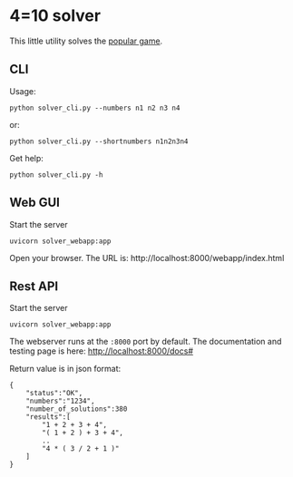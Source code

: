 # 4=10 solver

This little utility solves the [popular game](https://play.google.com/store/apps/details?id=app.fourequalsten.fourequalsten_app).

## CLI

Usage:

```
python solver_cli.py --numbers n1 n2 n3 n4
```

or:

```
python solver_cli.py --shortnumbers n1n2n3n4
```

Get help:
 ```
 python solver_cli.py -h
 ```

## Web GUI

Start the server
 ```
uvicorn solver_webapp:app
```

Open your browser. The URL is: http://localhost:8000/webapp/index.html


## Rest API

Start the server
 ```
uvicorn solver_webapp:app
```

The webserver runs at the ```:8000``` port by default. The documentation and testing page is here: [http://localhost:8000/docs#](http://localhost:8000/docs)

Return value is in json format:

```
{
    "status":"OK",
    "numbers":"1234",
    "number_of_solutions":380
    "results":[   
        "1 + 2 + 3 + 4",
        "( 1 + 2 ) + 3 + 4",
        ..
        "4 * ( 3 / 2 + 1 )"
    ]
}
```
